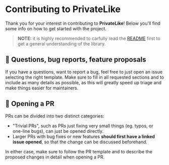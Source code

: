 # Contributing to PrivateLike

Thank you for your interest in contributing to **PrivateLike**! Below you'll find some info on how to get started with the project.

> **NOTE:** it is highly recommended to carfully read the [README](/README.md) first to get a general understanding of the library.

## 🙋 Questions, bug reports, feature proposals

If you have a questions, want to report a bug, feel free to just open an issue selecting the right template. Make sure to fill in all requested sections and to include as many details as possible, as this will greatly speed up triage and make things easier for maintainers.

## 🚀 Opening a PR

PRs can be divided into two distinct categories:
- "Trivial PRs", such as PRs just fixing very small things (eg. typos, or one-line bugs), can just be opened directly.
- Larger PRs with bug fixes or new features **should first have a linked issue opened**, so that the change can be discussed beforehand.

In either case, make sure to follow the PR template and to describe the proposed changes in detail when opening a PR.
